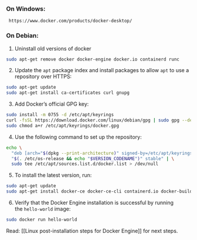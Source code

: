 ### On Windows:
     https://www.docker.com/products/docker-desktop/

### On Debian:

1. Uninstall old versions of docker
```bash
sudo apt-get remove docker docker-engine docker.io containerd runc
```

2. Update the `apt` package index and install packages to allow `apt` to use a repository over HTTPS:
```bash
sudo apt-get update
sudo apt-get install ca-certificates curl gnupg
```

3. Add Docker’s official GPG key:
```bash
sudo install -m 0755 -d /etc/apt/keyrings
curl -fsSL https://download.docker.com/linux/debian/gpg | sudo gpg --dearmor -o /etc/apt/keyrings/docker.gpg
sudo chmod a+r /etc/apt/keyrings/docker.gpg
```

4. Use the following command to set up the repository:
```bash
echo \
  "deb [arch="$(dpkg --print-architecture)" signed-by=/etc/apt/keyrings/docker.gpg] https://download.docker.com/linux/debian \
  "$(. /etc/os-release && echo "$VERSION_CODENAME")" stable" | \
  sudo tee /etc/apt/sources.list.d/docker.list > /dev/null
```

5. To install the latest version, run:

```bash
sudo apt-get update
sudo apt-get install docker-ce docker-ce-cli containerd.io docker-buildx-plugin docker-compose-plugin
```

6. Verify that the Docker Engine installation is successful by running the `hello-world` image:

```bash
sudo docker run hello-world
```

Read: [[Linux post-installation steps for Docker Engine]] for next steps.